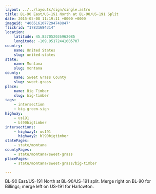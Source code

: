 ```yaml
---
layout: ../../layouts/sign/single.astro
title: BL-90 East/US-191 North at BL-90/US-191 Split
date: 2015-05-08 11:19:11 +0000 +0000
imageid: "4065161077294740847"
flickrid: "17831684314"
location:
    latitude: 45.837052036962085
    longitude: -109.95172441005707
country:
    name: United States
    slug: united-states
state:
    name: Montana
    slug: montana
county:
    name: Sweet Grass County
    slug: sweet-grass
place:
    name: Big Timber
    slug: big-timber
tags:
    - intersection
    - big-green-sign
highway:
    - us191
    - bl90bigtimber
intersections:
    - highway1: us191
      highway2: bl90bigtimber
statePages:
    - state/montana
countyPages:
    - state/montana/sweet-grass
placePages:
    - state/montana/sweet-grass/big-timber

---
```

BL-90 East/US-191 North at BL-90/US-191 split.  Merge right on BL-90 for Billings; merge left on US-191 for Harlowton.